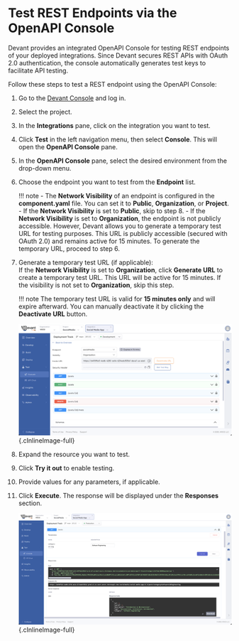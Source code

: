 # Test REST Endpoints via the OpenAPI Console

Devant provides an integrated OpenAPI Console for testing REST endpoints of your deployed integrations. Since Devant secures REST APIs with OAuth 2.0 authentication, the console automatically generates test keys to facilitate API testing.

Follow these steps to test a REST endpoint using the OpenAPI Console:

1. Go to the [Devant Console](https://console.devant.dev/) and log in.
2. Select the project.
3. In the **Integrations** pane, click on the integration you want to test.
4. Click **Test** in the left navigation menu, then select **Console**. This will open the **OpenAPI Console** pane.
5. In the **OpenAPI Console** pane, select the desired environment from the drop-down menu.
6. Choose the endpoint you want to test from the **Endpoint** list.

    !!! note
        - The **Network Visibility** of an endpoint is configured in the **component.yaml** file. You can set it to **Public**, **Organization**, or **Project**.
        - If the **Network Visibility** is set to **Public**, skip to step 8.
        - If the **Network Visibility** is set to **Organization**, the endpoint is not publicly accessible. However, Devant allows you to generate a temporary test URL for testing purposes. This URL is publicly accessible (secured with OAuth 2.0) and remains active for 15 minutes. To generate the temporary URL, proceed to step 6.

7. Generate a temporary test URL (if applicable):  
   If the **Network Visibility** is set to **Organization**, click **Generate URL** to create a temporary test URL. This URL will be active for 15 minutes. If the visibility is not set to **Organization**, skip this step.

    !!! note
        The temporary test URL is valid for **15 minutes only** and will expire afterward. You can manually deactivate it by clicking the **Deactivate URL** button.

    ![OpenAPI Console](../assets/img/testing/openapi-console-org.png){.cInlineImage-full}

8. Expand the resource you want to test.
9. Click **Try it out** to enable testing.
10. Provide values for any parameters, if applicable.
11. Click **Execute**. The response will be displayed under the **Responses** section.

    ![OpenAPI Console](../assets/img/testing/openapi-console.png){.cInlineImage-full}
